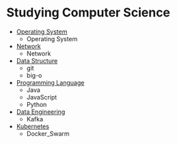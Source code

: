 # Studying Computer Science 

- [Operating System](https://github.com/C-YooJin/Study/tree/master/Operating_System)
  - Operating System
- [Network](https://github.com/C-YooJin/Study/tree/master/Network)
  - Network
- [Data Structure](https://github.com/C-YooJin/Study/tree/master/Data_Structure)
  - git
  - big-o
- [Programming Language](https://github.com/C-YooJin/Study/tree/master/Programming_Language) 
  - Java 
  - JavaScript
  - Python
- [Data Engineering](https://github.com/C-YooJin/Study/tree/master/Data_Engineering)
  - Kafka
- [Kubernetes](https://github.com/C-YooJin/Study/tree/master/Kubernetes)
  - Docker_Swarm
